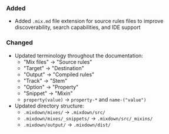 ### Added
- Added `.mix.md` file extension for source rules files to improve discoverability, search capabilities, and IDE support

### Changed
- Updated terminology throughout the documentation:
  - "Mix files" → "Source rules"
  - "Target" → "Destination"
  - "Output" → "Compiled rules"
  - "Track" → "Stem"
  - "Option" → "Property"
  - "Snippet" → "Mixin"
  - `property(value)` → `property-*` and `name-("value")`
- Updated directory structure:
  - `.mixdown/mixes/` → `.mixdown/src/`
  - `.mixdown/mixes/_snippets/` → `.mixdown/src/_mixins/`
  - `.mixdown/output/` → `.mixdown/dist/`
